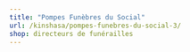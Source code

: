 ```yaml
---
title: "Pompes Funèbres du Social"
url: /kinshasa/pompes-funebres-du-social-3/
shop: directeurs de funérailles
---
```

